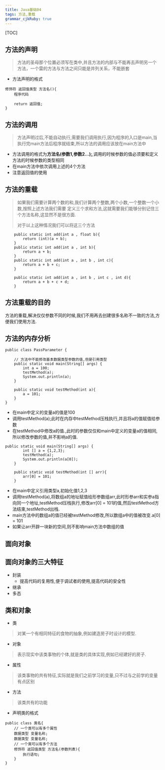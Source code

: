 ```yaml
---
title: Java基础04
tags: 方法,重载 
grammar_cjkRuby: true
---
```

[TOC]
## 方法的声明


> 方法的圣母那个位置必须写在类中,并且方法的内部与不能再去声明另一个方法，一个雷的方法与方法之间只能是并列关系，不能嵌套

- 方法声明的格式

``` stylus
修饰符 返回值类型 方法名(){
	程序代码
	
	return 返回值;
}
```

## 方法的调用
> 方法声明过后,不能自动执行,需要我们调用执行,因为程序的入口是main,当执行完main方法后程序就结束,所以方法的调用应该放在main方法中

- 方法调用的格式为**方法名(参数1,参数2...);**,调用的时候参数的值必须要和定义方法的时候参数的类型相同
- 在main方法中依次调用上述的4个方法
- 注意返回值的使用


## 方法的重载
> 如果我们需要计算两个数的和,我们计算两个整数,两个小数,一个整数一个小数,按照上述方法我们需要 定义三个求和方法,这就需要我们能够分别记住三个方法名称,这显然不是很方面.
> 
> 对于以上这种情况我们可以将这三个方法

``` stylus
	public static int add(int a , float b){
		return (int)(a + b);
	}
	public static int add(int a , int b){
		return a + b;
	}
	public static int add(int a , int b , int c){
		return a + b + c;
	}
	
	public static int add(int a , int b , int c , int d){
		return a + b + c + d;
	}
```
## 方法重载的目的
方法的重载,解决仅仅参数不同的时候,我们不用再去创建很多名称不一致的方法,方便我们使用方法.
## 方法的内存分析

``` stylus
public class PassParameter {

	// 方法中不能修改基本数据类型参数的值,但是引用类型
	public static void main(String[] args) {
		int a = 100;
		testMethod(a);
		System.out.println(a);
	}
	
	public static void testMethod(int a){
		a = 101;
	}
}
```
- 在main中定义的变量a的值是100
- 调用testMethod(a);此时在内存中testMethod压栈执行,并且将a的值赋值给参数
- 在testMethod中修改a的值.,此时的参数仅仅和main中定义的变量a的值相同,所以修改参数的值,并不影响a的值.


``` stylus
public static void main(String[] args) {
		int [] a = {1,2,3};
		testMethod(a);
		System.out.println(a[0]);
	}
	
	public static void testMethod(int [] arr){
		arr[0] = 101;
	}
```

- 在main中定义引用类型a,初始化值1,2,3
- 调用testMethod(a),将数组a的地址赋值给形参数组arr,此时形参arr和实参a指向同一个地址,testMethod压栈执行,修改arr[0] = 101的值,然后testMethod方法结束,testMethod出栈.
- main方法中的数组a的值已经被testMethod修改,所以数组a中的值被改变.a[0] = 101
- 如果让arr开辟一块新的空间,则不影响main方法中数组的值


## 面向对象

## 面向对象的三大特征
- 封装
	- 提高代码的复用性,便于调试者的使用,提高代码的安全性
- 继承
- 多态

## 类和对象
- 类
>对某一个有相同特征的食物的抽象,例如建造房子时设计的模型.
- 对象
> 表示现实中该类事物的个体,就是类的具体实现,例如已经建好的房子.
- 属性
> 该类事物的共有特征,实际就是我们之前学习的变量,只不过与之前学的变量有点区别
- 方法
> 该类共有的功能

- 声明类的格式

``` stylus
public class 类名{
	// 一个类可以有多个属性
	数据类型 变量名称;
	数据类型 变量名称;
	// 一个类可以有多个方法
	修饰符 返回值类型 方法名(参数列表){
		执行语句;
	}
}
```


